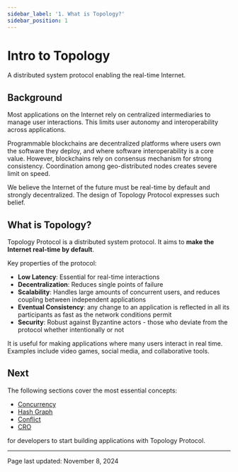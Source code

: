 ```yaml
---
sidebar_label: '1. What is Topology?'
sidebar_position: 1
---
```


# Intro to Topology

A distributed system protocol enabling the real-time Internet.

## Background
Most applications on the Internet rely on centralized intermediaries to manage user interactions. This limits user autonomy and interoperability across applications.

Programmable blockchains are decentralized platforms where users own the software they deploy, and where software interoperability is a core value. However, blockchains rely on consensus mechanism for strong consistency. Coordination among geo-distributed nodes creates severe limit on speed.

We believe the Internet of the future must be real-time by default and strongly decentralized. The design of Topology Protocol expresses such belief.

## What is Topology?

Topology Protocol is a distributed system protocol. It aims to **make the Internet real-time by default**.

Key properties of the protocol:
- **Low Latency**: Essential for real-time interactions
- **Decentralization**: Reduces single points of failure
- **Scalability**: Handles large amounts of concurrent users, and reduces coupling between independent applications
- **Eventual Consistency**: any change to an application is reflected in all its participants as fast as the network conditions permit
- **Security**: Robust against Byzantine actors - those who deviate from the protocol whether intentionally or not

It is useful for making applications where many users interact in real time. Examples include video games, social media, and collaborative tools.

## Next
The following sections cover the most essential concepts:
- [Concurrency](./concurrency.md)
- [Hash Graph](./hashgraph.md)
- [Conflict](./conflict.md)
- [CRO](./cro.md)

for developers to start building applications with Topology Protocol.

---

Page last updated: November 8, 2024
